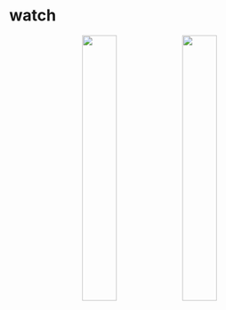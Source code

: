 # watch
<p align="center">
<img src = "https://user-images.githubusercontent.com/86390726/146682083-1a8a3e93-30ce-45be-b82d-c05ba86bd62e.png" width=35%>
<img src = "https://user-images.githubusercontent.com/86390726/146682119-a1357391-db9a-46b8-898a-c8e24ab6c536.png" width=35%>
</p>
